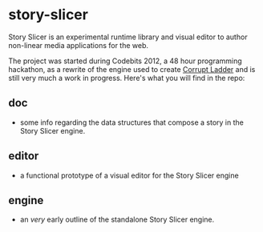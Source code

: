 story-slicer
============

Story Slicer is an experimental runtime library and visual editor to author non-linear media applications for the web. 

The project was started during Codebits 2012, a 48 hour programming hackathon, as a rewrite of the engine used to create [Corrupt Ladder](http://github.com/no-ninjas/corrupt-ladder) and is still very much a work in progress. Here's what you will find in the repo:

## doc

 * some info regarding the data structures that compose a story in the Story Slicer engine.

## editor

 * a functional prototype of a visual editor for the Story Slicer engine

## engine

 * an *very* early outline of the standalone Story Slicer engine.


